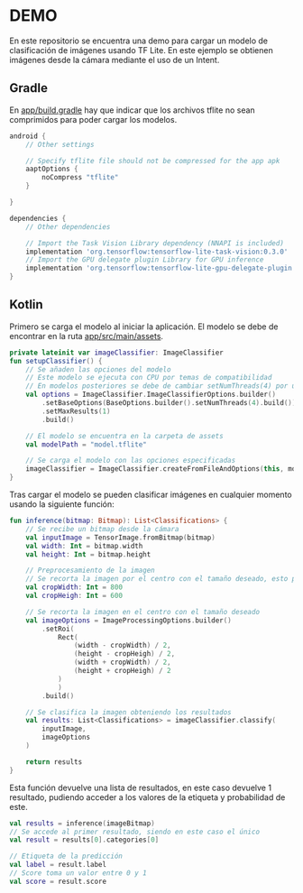 # DEMO

En este repositorio se encuentra una demo para cargar un modelo de clasificación de imágenes usando TF Lite. En este ejemplo se obtienen imágenes desde la cámara mediante el uso de un Intent.

## Gradle
En [app/build.gradle](app/build.gradle) hay que indicar que los archivos tflite no sean comprimidos para poder cargar los modelos.

```gradle
android {
    // Other settings

    // Specify tflite file should not be compressed for the app apk
    aaptOptions {
        noCompress "tflite"
    }

}

dependencies {
    // Other dependencies

    // Import the Task Vision Library dependency (NNAPI is included)
    implementation 'org.tensorflow:tensorflow-lite-task-vision:0.3.0'
    // Import the GPU delegate plugin Library for GPU inference
    implementation 'org.tensorflow:tensorflow-lite-gpu-delegate-plugin:0.3.0'
}
```

## Kotlin

Primero se carga el modelo al iniciar la aplicación. El modelo se debe de encontrar en la ruta [app/src/main/assets](app/src/main/assets).

```kotlin
private lateinit var imageClassifier: ImageClassifier
fun setupClassifier() {
    // Se añaden las opciones del modelo
    // Este modelo se ejecuta con CPU por temas de compatibilidad
    // En modelos posteriores se debe de cambiar setNumThreads(4) por useNnapi()
    val options = ImageClassifier.ImageClassifierOptions.builder()
        .setBaseOptions(BaseOptions.builder().setNumThreads(4).build())
        .setMaxResults(1)
        .build()

    // El modelo se encuentra en la carpeta de assets
    val modelPath = "model.tflite"

    // Se carga el modelo con las opciones especificadas
    imageClassifier = ImageClassifier.createFromFileAndOptions(this, modelPath, options)
}
```

Tras cargar el modelo se pueden clasificar imágenes en cualquier momento usando la siguiente función:

```kotlin
fun inference(bitmap: Bitmap): List<Classifications> {
    // Se recibe un bitmap desde la cámara
    val inputImage = TensorImage.fromBitmap(bitmap)
    val width: Int = bitmap.width
    val height: Int = bitmap.height

    // Preprocesamiento de la imagen
    // Se recorta la imagen por el centro con el tamaño deseado, esto puede cambiar en el futuro
    val cropWidth: Int = 800
    val cropHeigh: Int = 600

    // Se recorta la imagen en el centro con el tamaño deseado
    val imageOptions = ImageProcessingOptions.builder()
        .setRoi(
            Rect(
                (width - cropWidth) / 2,
                (height - cropHeigh) / 2,
                (width + cropWidth) / 2,
                (height + cropHeigh) / 2
            )
            )
        .build()

    // Se clasifica la imagen obteniendo los resultados
    val results: List<Classifications> = imageClassifier.classify(
        inputImage,
        imageOptions
    )

    return results
}
```

Esta función devuelve una lista de resultados, en este caso devuelve 1 resultado, pudiendo acceder a los valores de la etiqueta y probabilidad de este.
```kotlin
val results = inference(imageBitmap)
// Se accede al primer resultado, siendo en este caso el único
val result = results[0].categories[0]

// Etiqueta de la predicción
val label = result.label
// Score toma un valor entre 0 y 1
val score = result.score
```

